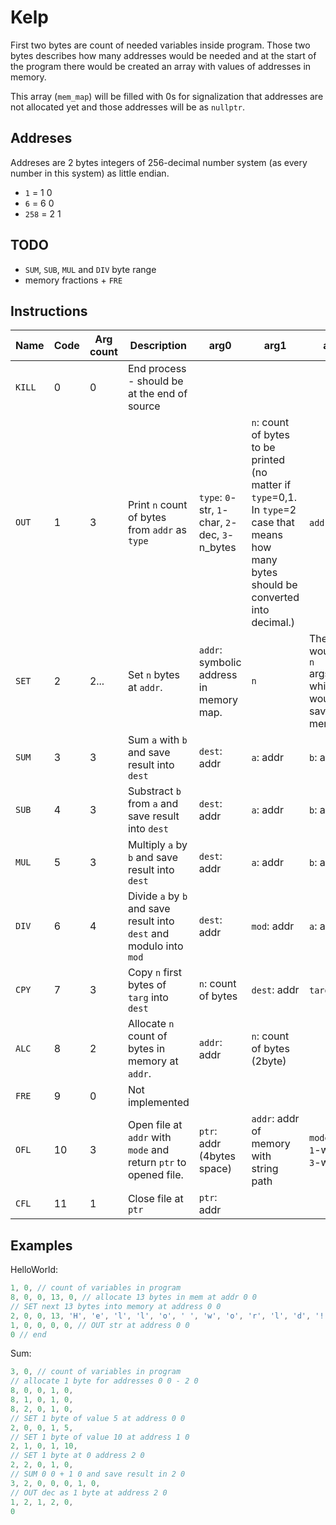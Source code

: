 # Kelp

First two bytes are count of needed variables inside program. Those two bytes describes how many addresses would be needed and at the start of the program there would be created an array with values of addresses in memory.

This array (`mem_map`) will be filled with 0s for signalization that addresses are not allocated yet and those addresses will be as `nullptr`.

## Addreses

Addreses are 2 bytes integers of 256-decimal number system (as every number in this system) as little endian.

- `1` = 1 0
- `6` = 6 0
- `258` = 2 1

## TODO

- `SUM`, `SUB`, `MUL` and `DIV` byte range
- memory fractions + `FRE`

## Instructions

| Name | Code | Arg count | Description | arg0 | arg1 | arg2 | arg3 |
| --- | --- | --- | --- | --- | --- | --- | --- |
| `KILL` | 0 | 0 | End process - should be at the end of source | 
| `OUT` | 1 | 3 | Print `n` count of bytes from `addr` as `type` | `type`: `0`-str, `1`-char, `2`-dec, `3`-n_bytes | `n`: count of bytes to be printed (no matter if `type`=0,1. In `type`=2 case that means how many bytes should be converted into decimal.) | `addr`: addr |
| `SET` | 2 | 2... | Set `n` bytes at `addr`. | `addr`: symbolic address in memory map. | `n` | There would be `n` args/bytes which would be saved into memory. | 
| `SUM` | 3 | 3 | Sum `a` with `b` and save result into `dest` | `dest`: addr | `a`: addr | `b`: addr |
| `SUB` | 4 | 3 | Substract `b` from `a` and save result into `dest` | `dest`: addr | `a`: addr | `b`: addr |
| `MUL` | 5 | 3 | Multiply `a` by `b` and save result into `dest` | `dest`: addr | `a`: addr | `b`: addr |
| `DIV` | 6 | 4 | Divide `a` by `b` and save result into `dest` and modulo into `mod` | `dest`: addr | `mod`: addr | `a`: addr | `b`: addr |
| `CPY` | 7 | 3 | Copy `n` first bytes of `targ` into `dest` | `n`: count of bytes | `dest`: addr | `targ`: addr | 
| `ALC` | 8 | 2 | Allocate `n` count of bytes in memory at `addr`. | `addr`: addr | `n`: count of bytes (2byte) |
| `FRE` | 9 | 0 | Not implemented |
| `OFL` | 10 | 3 | Open file at `addr` with `mode` and return `ptr` to opened file. | `ptr`: addr (4bytes space) | `addr`: addr of memory  with string path | `mode`: `0`-r, `1`-w, `2`-a, `3`-w+ |
| `CFL` | 11 | 1 | Close file at `ptr` | `ptr`: addr |

## Examples

HelloWorld:

```c
1, 0, // count of variables in program
8, 0, 0, 13, 0, // allocate 13 bytes in mem at addr 0 0
// SET next 13 bytes into memory at address 0 0
2, 0, 0, 13, 'H', 'e', 'l', 'l', 'o', ' ', 'w', 'o', 'r', 'l', 'd', '!', 0,
1, 0, 0, 0, 0, // OUT str at address 0 0
0 // end
```

Sum:
```c
3, 0, // count of variables in program
// allocate 1 byte for addresses 0 0 - 2 0
8, 0, 0, 1, 0,
8, 1, 0, 1, 0,
8, 2, 0, 1, 0,
// SET 1 byte of value 5 at address 0 0
2, 0, 0, 1, 5,
// SET 1 byte of value 10 at address 1 0
2, 1, 0, 1, 10,
// SET 1 byte at 0 address 2 0
2, 2, 0, 1, 0,
// SUM 0 0 + 1 0 and save result in 2 0
3, 2, 0, 0, 0, 1, 0,
// OUT dec as 1 byte at address 2 0
1, 2, 1, 2, 0,
0
```
